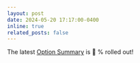 ```yaml
---
layout: post
date: 2024-05-20 17:17:00-0400
inline: true
related_posts: false
---
```


The latest [Option Summary](https://yuxuanzhao23.github.io/projects/OS/) is :100: % rolled out!
